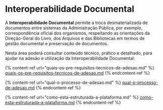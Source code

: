 # Interoperabilidade Documental

A **Interoperabilidade Documental** permite a troca desmaterializada de documentos entre sistemas da Administração Pública, por exemplo, correspondência oficial dos organismos, respeitando as orientações da Direção-Geral do Livro, dos Arquivos e das Bibliotecas em termos de gestão documental e preservação de documentos.

Nesta área poderá consultar conteúdo técnico, prático e detalhado, para ajudar na adesão e utilização da Interoperabilidade Documental:

{% content-ref url="quais-os-pre-requisitos-tecnicos-de-adesao.md" %}
[quais-os-pre-requisitos-tecnicos-de-adesao.md](quais-os-pre-requisitos-tecnicos-de-adesao.md)
{% endcontent-ref %}

{% content-ref url="qual-o-processo-de-adesao.md" %}
[qual-o-processo-de-adesao.md](qual-o-processo-de-adesao.md)
{% endcontent-ref %}

{% content-ref url="como-esta-estruturada-a-plataforma.md" %}
[como-esta-estruturada-a-plataforma.md](como-esta-estruturada-a-plataforma.md)
{% endcontent-ref %}
